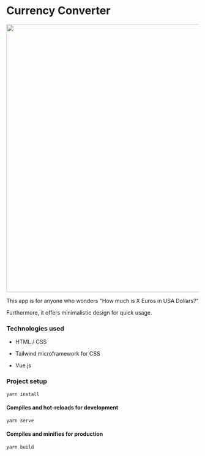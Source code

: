 # Currency Converter

<img src="https://i.imgur.com/PtUwFJC.png" width="700">

This app is for anyone who wonders "How much is X Euros in USA Dollars?"

Furthermore, it offers minimalistic design for quick usage.

### Technologies used
* HTML / CSS

* Tailwind microframework for CSS

* Vue.js

### Project setup
```
yarn install
```

#### Compiles and hot-reloads for development
```
yarn serve
```

#### Compiles and minifies for production
```
yarn build
```
